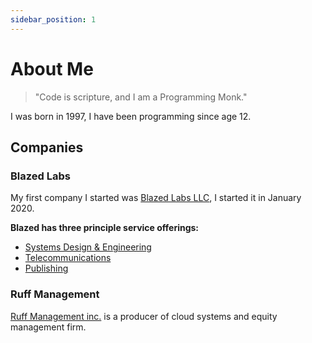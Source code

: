```yaml
---
sidebar_position: 1
---
```


# About Me

> "Code is scripture, and I am a Programming Monk."

I was born in 1997, I have been programming since age 12.

## Companies
### Blazed Labs
My first company I started was [Blazed Labs LLC](https://blazedlabs.com/), I started it in January 2020. 

**Blazed has three principle service offerings:**
* [Systems Design & Engineering](https://blazed.systems/)
* [Telecommunications](https://blazed.tel/)
* [Publishing](https://blazed.xyz/)

### Ruff Management
[Ruff Management inc.](https://ruff-manage.com/) is a producer of cloud systems and equity management firm.